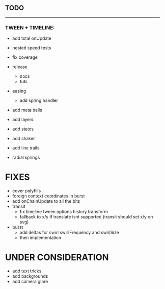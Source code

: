 ## TODO
---


### TWEEN + TIMELINE:
  - add total onUpdate
  - nested speed tests

- fix coverage
- release
  - docs
  - tuts

- easing
  - add spring handler
- add meta balls
- add layers
- add states
- add shaker
- add line trails
- radial springs

# FIXES
- cover polyfills
- foreign context coordinates in burst
- add onChainUpdate to all the bits
- transit
  - fix timeline tween options history transform
  - fallback to x/y if translate isnt supported (transit should set x/y on svg)
- burst
  - add deltas for swirl swirlFrequency and swirlSize
  - then implementation

# UNDER CONSIDERATION
- add text tricks
- add backgrounds
- add camera glare


